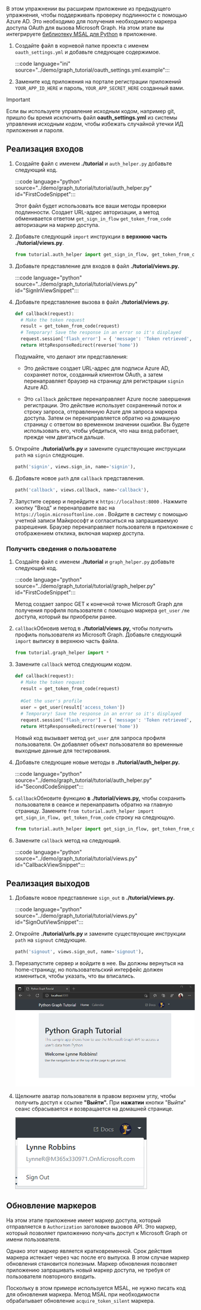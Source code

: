 <!-- markdownlint-disable MD002 MD041 -->

В этом упражнении вы расширим приложение из предыдущего упражнения, чтобы поддерживать проверку подлинности с помощью Azure AD. Это необходимо для получения необходимого маркера доступа OAuth для вызова Microsoft Graph. На этом этапе вы интегрируете [библиотеку MSAL для Python](https://github.com/AzureAD/microsoft-authentication-library-for-python) в приложение.

1. Создайте файл в корневой папке проекта с именем `oauth_settings.yml` и добавьте следующее содержимое.

    :::code language="ini" source="../demo/graph_tutorial/oauth_settings.yml.example":::

1. Замените код приложения на портале регистрации приложений `YOUR_APP_ID_HERE` и пароль, `YOUR_APP_SECRET_HERE` созданный вами.

> [!IMPORTANT]
> Если вы используете управление исходным кодом, например git, пришло бы время исключить файл **oauth_settings.yml** из системы управления исходным кодом, чтобы избежать случайной утечки ИД приложения и пароля.

## <a name="implement-sign-in"></a>Реализация входов

1. Создайте файл с именем **./tutorial** и `auth_helper.py` добавьте следующий код.

    :::code language="python" source="../demo/graph_tutorial/tutorial/auth_helper.py" id="FirstCodeSnippet":::

    Этот файл будет использовать все ваши методы проверки подлинности. Создает URL-адрес авторизации, а метод обменивается ответом `get_sign_in_flow` `get_token_from_code` авторизации на маркер доступа.

1. Добавьте следующий `import` инструкции в **верхнюю часть ./tutorial/views.py**.

    ```python
    from tutorial.auth_helper import get_sign_in_flow, get_token_from_code
    ```

1. Добавьте представление для входов в файл **./tutorial/views.py.**

    :::code language="python" source="../demo/graph_tutorial/tutorial/views.py" id="SignInViewSnippet":::

1. Добавьте представление вызова в файл **./tutorial/views.py.**

    ```python
    def callback(request):
      # Make the token request
      result = get_token_from_code(request)
      # Temporary! Save the response in an error so it's displayed
      request.session['flash_error'] = { 'message': 'Token retrieved', 'debug': format(result) }
      return HttpResponseRedirect(reverse('home'))
    ```

    Подумайте, что делают эти представления:

    - Это действие создает URL-адрес для подписи Azure AD, сохраняет поток, созданный клиентом OAuth, а затем перенаправляет браузер на страницу для регистрации `signin` Azure AD.

    - Это `callback` действие перенаправляет Azure после завершения регистрации. Это действие использует сохраненный поток и строку запроса, отправленную Azure для запроса маркера доступа. Затем он перенаправляется обратно на домашную страницу с ответом во временном значении ошибки. Вы будете использовать его, чтобы убедиться, что наш вход работает, прежде чем двигаться дальше.

1. Откройте **./tutorial/urls.py** и замените существующие инструкции `path` на `signin` следующие.

    ```python
    path('signin', views.sign_in, name='signin'),
    ```

1. Добавьте новое `path` для `callback` представления.

    ```python
    path('callback', views.callback, name='callback'),
    ```

1. Запустите сервер и перейдите к `https://localhost:8000` . Нажмите кнопку "Вход" и перенаправите вас на `https://login.microsoftonline.com` . Войдите в систему с помощью учетной записи Майкрософт и согласиться на запрашиваемую разрешения. Браузер перенаправляет пользователя в приложение с отображением отклика, включая маркер доступа.

### <a name="get-user-details"></a>Получить сведения о пользователе

1. Создайте файл с именем **./tutorial** и `graph_helper.py` добавьте следующий код.

    :::code language="python" source="../demo/graph_tutorial/tutorial/graph_helper.py" id="FirstCodeSnippet":::

    Метод создает запрос GET к конечной точке Microsoft Graph для получения профиля пользователя с помощью маркера `get_user` `/me` доступа, который вы приобрели ранее.

1. `callback`Обновив метод в **./tutorial/views.py,** чтобы получить профиль пользователя из Microsoft Graph. Добавьте следующий `import` выписку в верхнюю часть файла.

    ```python
    from tutorial.graph_helper import *
    ```

1. Замените `callback` метод следующим кодом.

    ```python
    def callback(request):
      # Make the token request
      result = get_token_from_code(request)

      #Get the user's profile
      user = get_user(result['access_token'])
      # Temporary! Save the response in an error so it's displayed
      request.session['flash_error'] = { 'message': 'Token retrieved', 'debug': 'User: {0}\nToken: {1}'.format(user, result) }
      return HttpResponseRedirect(reverse('home'))
    ```

    Новый код вызывает метод `get_user` для запроса профиля пользователя. Он добавляет объект пользователя во временные выходные данные для тестирования.

1. Добавьте следующие новые методы в **./tutorial/auth_helper.py.**

    :::code language="python" source="../demo/graph_tutorial/tutorial/auth_helper.py" id="SecondCodeSnippet":::

1. `callback`Обновите функцию **в ./tutorial/views.py,** чтобы сохранить пользователя в сеансе и перенаправить обратно на главную страницу. Замените `from tutorial.auth_helper import get_sign_in_flow, get_token_from_code` строку на следующую.

    ```python
    from tutorial.auth_helper import get_sign_in_flow, get_token_from_code, store_user, remove_user_and_token, get_token
    ```

1. Замените `callback` метод на следующий.

    :::code language="python" source="../demo/graph_tutorial/tutorial/views.py" id="CallbackViewSnippet":::

## <a name="implement-sign-out"></a>Реализация выходов

1. Добавьте новое представление `sign_out` в **./tutorial/views.py.**

    :::code language="python" source="../demo/graph_tutorial/tutorial/views.py" id="SignOutViewSnippet":::

1. Откройте **./tutorial/urls.py** и замените существующие инструкции `path` на `signout` следующие.

    ```python
    path('signout', views.sign_out, name='signout'),
    ```

1. Перезапустите сервер и войдите в нее. Вы должны вернуться на home-страницу, но пользовательский интерфейс должен измениться, чтобы указать, что вы вписались.

    ![Снимок экрана с домашней страницей после входов](./images/add-aad-auth-01.png)

1. Щелкните аватар пользователя в правом верхнем углу, чтобы получить доступ к ссылке **"Выйти".** При **нажатии** кнопки "Выйти" сеанс сбрасывается и возвращается на домашней странице.

    ![Снимок экрана с выпадающим меню со ссылкой "Выйти"](./images/add-aad-auth-02.png)

## <a name="refreshing-tokens"></a>Обновление маркеров

На этом этапе приложение имеет маркер доступа, который отправляется в `Authorization` заголовке вызовов API. Это маркер, который позволяет приложению получать доступ к Microsoft Graph от имени пользователя.

Однако этот маркер является кратковременной. Срок действия маркера истекает через час после его выпуска. В этом случае маркер обновления становится полезным. Маркер обновления позволяет приложению запрашивать новый маркер доступа, не требуя от пользователя повторного входить.

Поскольку в этом примере используется MSAL, не нужно писать код для обновления маркера. Метод MSAL при необходимости обрабатывает обновление `acquire_token_silent` маркера.
